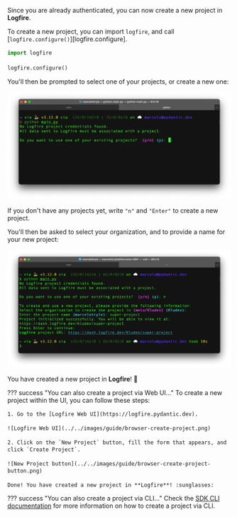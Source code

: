 Since you are already authenticated, you can now create a new project in **Logfire**.

To create a new project, you can import `logfire`, and call [`logfire.configure()`][logfire.configure].

```py
import logfire

logfire.configure()
```

You'll then be prompted to select one of your projects, or create a new one:

![Terminal with prompt to create a project](../../images/guide//terminal-create-project.png)

If you don't have any projects yet, write `"n"` and `"Enter"` to create a new project.

You'll then be asked to select your organization, and to provide a name for your new project:

![Terminal with prompt to create a project](../../images/guide/terminal-create-project-full.png)

You have created a new project in **Logfire**! :partying_face:

??? success "You can also create a project via Web UI..."
    To create a new project within the UI, you can follow these steps:

    1. Go to the [Logfire Web UI](https://logfire.pydantic.dev).

    ![Logfire Web UI](../../images/guide/browser-create-project.png)

    2. Click on the `New Project` button, fill the form that appears, and click `Create Project`.

    ![New Project button](../../images/guide/browser-create-project-button.png)

    Done! You have created a new project in **Logfire**! :sunglasses:

??? success "You can also create a project via CLI..."
    Check the [SDK CLI documentation](../../reference/cli.md#create-projects-new) for more information on how to create a project via CLI.
